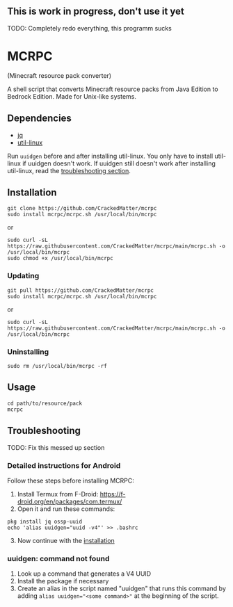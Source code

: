 ## This is work in progress, don't use it yet

TODO: Completely redo everything, this programm sucks

# MCRPC

(Minecraft resource pack converter)

A shell script that converts Minecraft resource packs from Java Edition to Bedrock Edition.
Made for Unix-like systems.

## Dependencies

- [jq](https://github.com/stedolan/jq)
- [util-linux](https://github.com/karelzak/util-linux)

Run `uuidgen` before and after installing util-linux.
You only have to install util-linux if uuidgen doesn't work.
If uuidgen still doesn't work after installing util-linux, read the
[troubleshooting section](README.md#troubleshooting).

## Installation
```
git clone https://github.com/CrackedMatter/mcrpc
sudo install mcrpc/mcrpc.sh /usr/local/bin/mcrpc
```
or
```
sudo curl -sL https://raw.githubusercontent.com/CrackedMatter/mcrpc/main/mcrpc.sh -o /usr/local/bin/mcrpc
sudo chmod +x /usr/local/bin/mcrpc
```

### Updating
```
git pull https://github.com/CrackedMatter/mcrpc
sudo install mcrpc/mcrpc.sh /usr/local/bin/mcrpc
```
or
```
sudo curl -sL https://raw.githubusercontent.com/CrackedMatter/mcrpc/main/mcrpc.sh -o /usr/local/bin/mcrpc
```

### Uninstalling
```
sudo rm /usr/local/bin/mcrpc -rf
```

## Usage
```
cd path/to/resource/pack
mcrpc
```

## Troubleshooting

TODO: Fix this messed up section

### Detailed instructions for Android

Follow these steps before installing MCRPC:

1. Install Termux from F-Droid: https://f-droid.org/en/packages/com.termux/
2. Open it and run these commands:
```
pkg install jq ossp-uuid
echo 'alias uuidgen="uuid -v4"' >> .bashrc
```
3. Now continue with the [installation](README.md#installing)

### uuidgen: command not found

1. Look up a command that generates a V4 UUID
2. Install the package if necessary
3. Create an alias in the script named "uuidgen" that runs this command by adding 
`alias uuidgen="<some command>"` at the beginning of the script.
